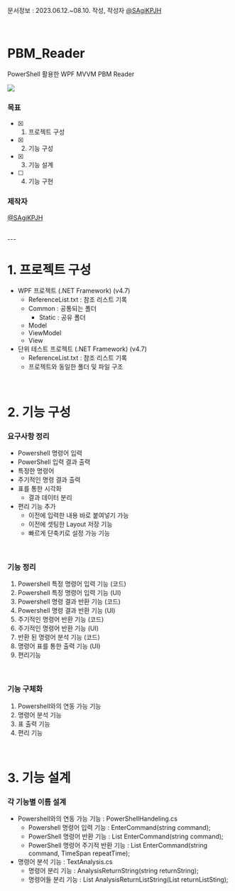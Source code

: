 문서정보 : 2023.06.12.~08.10. 작성, 작성자 [@SAgiKPJH](https://github.com/SAgiKPJH)

<br>

# PBM_Reader
PowerShell 활용한 WPF MVVM PBM Reader

<img src="https://github.com/SagiK-Repository/PBM_Reader/assets/66783849/f80e3313-dcd1-4a66-9226-4a4156ffdb21"/>

### 목표
- [x] 1. 프로젝트 구성
- [x] 2. 기능 구성
- [x] 3. 기능 설계
- [ ] 4. 기능 구현 

### 제작자
[@SAgiKPJH](https://github.com/SAgiKPJH)

<br>
---
<br>

# 1. 프로젝트 구성

- WPF 프로젝트 (.NET Framework) (v4.7)
  - ReferenceList.txt : 참조 리스트 기록
  - Common : 공통되는 폴더
    - Static : 공유 폴더
  - Model
  - ViewModel
  - View
- 단위 테스트 프로젝트 (.NET Framework) (v4.7)
  - ReferenceList.txt : 참조 리스트 기록
  - 프로젝트와 동일한 폴더 및 파일 구조

<br>

# 2. 기능 구성

### 요구사항 정리
- Powershell 명령어 입력
- PowerShell 입력 결과 출력
- 특정한 명령어
- 주기적인 명령 결과 출력
- 표를 통한 시각화
  - 결과 데이터 분리
- 편리 기능 추가
  - 이전에 입력한 내용 바로 붙여넣기 가능
  - 이전에 셋팅한 Layout 저장 기능
  - 빠르게 단축키로 설정 가능 기능

<br>

### 기능 정리
1. Powershell 특정 명령어 입력 기능 (코드)
2. Powershell 특정 명령어 입력 기능 (UI)
3. Powershell 명령 결과 반환 기능 (코드)
4. Powershell 명령 결과 반환 기능 (UI)
5. 주기적인 명령어 반환 기능 (코드)
6. 주기적인 명령어 반환 기능 (UI)
7. 반환 된 명령어 분석 기능 (코드)
8. 명령어 표를 통한 출력 기능 (UI)
9. 편리기능

<br>

### 기능 구체화
1. Powershell와의 연동 가능 기능
2. 명령어 분석 기능
3. 표 출력 기능
4. 편리 기능

<br>

# 3. 기능 설계
### 각 기능별 이름 설계
- Powershell와의 연동 가능 기능 : PowerShellHandeling.cs
  - Powershell 명령어 입력 기능 : EnterCommand(string command);
  - PowerShell 명령어 반환 기능 : List<string> EnterCommand(string command);
  - PowerShell 명령어 주기적 반환 기능 : List<string> EnterCommand(string command, TimeSpan repeatTime);
- 명령어 분석 기능 : TextAnalysis.cs
  - 명령어 분리 기능 : AnalysisReturnString(string returnString);
  - 명령어들 분리 기능 : List<string> AnalysisReturnListString(List<sting> returnListSting);





